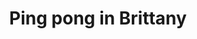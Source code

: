 ---
layout: details
title: "Ping pong in Brittany"
description: "2023"
size: "40x50cm oil and acrylic on canvas"
galleryImages:
  - /assets/img/pingpong.png
---